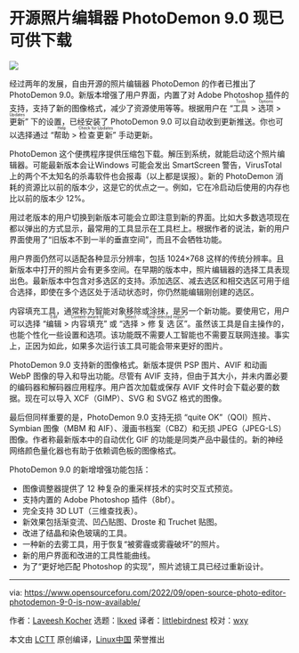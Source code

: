 [#]: subject: "Open Source PhotoDemon 9.0 Is Now Available For Download"
[#]: via: "https://www.opensourceforu.com/2022/09/open-source-photo-editor-photodemon-9-0-is-now-available/"
[#]: author: "Laveesh Kocher https://www.opensourceforu.com/author/laveesh-kocher/"
[#]: collector: "lkxed"
[#]: translator: "littlebirdnest"
[#]: reviewer: "wxy"
[#]: publisher: "wxy"
[#]: url: "https://linux.cn/article-15033-1.html"

开源照片编辑器 PhotoDemon 9.0 现已可供下载
======

![](https://www.opensourceforu.com/wp-content/uploads/2022/09/cameras-camera-reviews-crystal-displays-photographs-film-1536x1076.jpg)

经过两年的发展，自由开源的照片编辑器 PhotoDemon 的作者已推出了 PhotoDemon 9.0。新版本增强了用户界面，内置了对 Adobe Photoshop 插件的支持，支持了新的图像格式，减少了资源使用等等。根据用户在 “<ruby>工具<rt>Tools</rt></ruby> > <ruby>选项<rt>Options</rt></ruby> > <ruby>更新<rt>Updates</rt></ruby>” 下的设置，已经安装了 PhotoDemon 9.0 可以自动收到更新推送。你也可以选择通过 “<ruby>帮助<rt>Help</rt></ruby> > <ruby>检查更新<rt>Check for Updates</rt></ruby>” 手动更新。

PhotoDemon 这个便携程序提供压缩包下载。解压到系统，就能启动这个照片编辑器。可能最新版本会让Windows 可能会发出 SmartScreen 警告，VirusTotal 上的两个不太知名的杀毒软件也会报毒（以上都是误报）。新的 PhotoDemon 消耗的资源比以前的版本少，这是它的优点之一。例如，它在冷启动后使用的内存也比以前的版本少 12%。

用过老版本的用户切换到新版本可能会立即注意到新的界面。比如大多数选项现在都以弹出的方式显示，最常用的工具显示在工具栏上。根据作者的说法，新的用户界面使用了“旧版本不到一半的垂直空间”，而且不会牺牲功能。

用户界面仍然可以适配各种显示分辨率，包括 1024×768 这样的传统分辨率。且新版本中打开的照片会有更多空间。在早期的版本中，照片编辑器的选择工具表现出色。最新版本中包含对多选区的支持。添加选区、减去选区和相交选区可用于组合选择，即使在多个选区处于活动状态时，你仍然能编辑刚创建的选区。

内容填充工具，通常称为智能对象移除或涂抹，是另一个新功能。要使用它，用户可以选择 “<ruby>编辑<rt>Edit</rt></ruby> > <ruby>内容填充<rt>Content-aware fill</rt></ruby>” 或 “<ruby>选择<rt>Select</rt></ruby> > <ruby>修复选区<rt>Heal selected region</rt></ruby>”。虽然该工具是自主操作的，也能个性化一些设置和选项。该功能既不需要人工智能也不需要互联网连接。事实上，正因为如此，如果多次运行该工具可能会带来更好的图片。

PhotoDemon 9.0 支持新的图像格式。新版本提供 PSP 图片、AVIF 和动画 WebP 图像的导入和导出功能。尽管有 AVIF 支持，但由于其大小，并未内置必要的编码器和解码器应用程序。用户首次加载或保存 AVIF 文件时会下载必要的数据。现在可以导入 XCF（GIMP）、SVG 和 SVGZ 格式的图像。

最后但同样重要的是，PhotoDemon 9.0 支持无损 “quite OK”（QOI）照片、Symbian 图像（MBM 和 AIF）、漫画书档案（CBZ）和无损 JPEG（JPEG-LS）图像。作者称最新版本中的自动优化 GIF 的功能是同类产品中最佳的。新的神经网络颜色量化器也有助于依赖调色板的图像格式。

PhotoDemon 9.0 的新增增强功能包括：

- 图像调整器提供了 12 种复杂的重采样技术的实时交互式预览。
- 支持内置的 Adobe Photoshop 插件（8bf）。
- 完全支持 3D LUT（三维查找表）。
- 新效果包括渐变流、凹凸贴图、Droste 和 Truchet 贴图。
- 改进了结晶和染色玻璃的工具。
- 一种新的去雾工具，用于恢复“被雾霾或雾霾破坏”的照片。
- 新的用户界面和改进的工具性能曲线。
- 为了“更好地匹配 Photoshop 的实现”，照片滤镜工具已经过重新设计。

--------------------------------------------------------------------------------

via: https://www.opensourceforu.com/2022/09/open-source-photo-editor-photodemon-9-0-is-now-available/

作者：[Laveesh Kocher][a]
选题：[lkxed][b]
译者：[littlebirdnest](https://github.com/littlebirdnest)
校对：[wxy](https://github.com/wxy)

本文由 [LCTT](https://github.com/LCTT/TranslateProject) 原创编译，[Linux中国](https://linux.cn/) 荣誉推出

[a]: https://www.opensourceforu.com/author/laveesh-kocher/
[b]: https://github.com/lkxed
